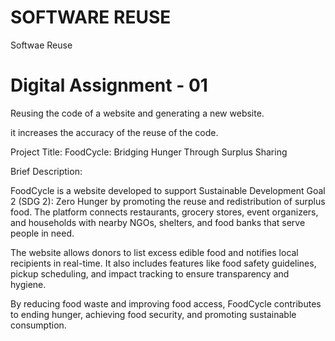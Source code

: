 # SOFTWARE REUSE

Softwae Reuse 


# Digital Assignment - 01


Reusing the code of a website and generating a new website.


it increases the accuracy of the reuse of the code.
 
Project Title: FoodCycle: Bridging Hunger Through Surplus Sharing

Brief Description:

FoodCycle is a website developed to support Sustainable Development Goal 2 (SDG 2): Zero Hunger by promoting the reuse and redistribution of surplus food. The platform connects restaurants, grocery stores, event organizers, and households with nearby NGOs, shelters, and food banks that serve people in need.

The website allows donors to list excess edible food and notifies local recipients in real-time. It also includes features like food safety guidelines, pickup scheduling, and impact tracking to ensure transparency and hygiene.

By reducing food waste and improving food access, FoodCycle contributes to ending hunger, achieving food security, and promoting sustainable consumption.

